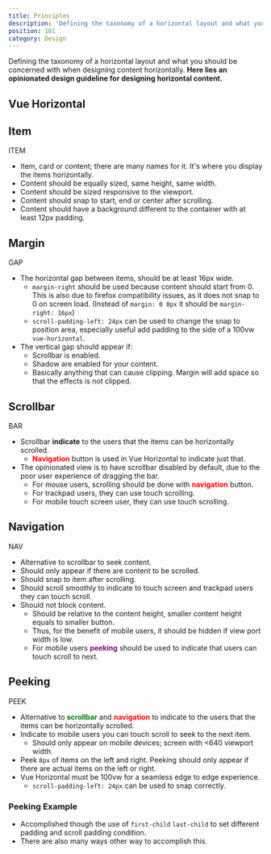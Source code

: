 ```yaml
---
title: Principles
description: 'Defining the taxonomy of a horizontal layout and what you should be concerned with.'
position: 101
category: Design
---
```


Defining the taxonomy of a horizontal layout and what you should be concerned with when designing content horizontally.
**Here lies an opinionated design guideline for designing horizontal content.**

## Vue Horizontal

<snippet-mock-browser>
<design-taxonomy></design-taxonomy>
</snippet-mock-browser>

## Item 

<design-swatch color="black">ITEM</design-swatch>

* Item, card or content; there are many names for it. It's where you display the items horizontally.
* Content should be equally sized, same height, same width.
* Content should be sized responsive to the viewport.
* Content should snap to start, end or center after scrolling.
* Content should have a background different to the container with at least 12px padding.

## Margin

<design-swatch color="orange">GAP</design-swatch>

* The horizontal gap between items, should be at least 16px wide.
  * `margin-right` should be used because content should start from 0. This is also due to firefox compatibility issues, 
    as it does not snap to 0 on screen load. (Instead of `margin: 0 8px` it should be `margin-right: 16px`)
  * `scroll-padding-left: 24px` can be used to change the snap to position area, especially useful add padding to the 
    side of a 100vw `vue-horizontal`.  
* The vertical gap should appear if:
  * Scrollbar is enabled.
  * Shadow are enabled for your content. 
  * Basically anything that can cause clipping. Margin will add space so that the effects is not clipped.

## Scrollbar

<design-swatch color="green">BAR</design-swatch>

* Scrollbar **indicate** to the users that the items can be horizontally scrolled.
  * <span style="color: red;font-weight:700;">Navigation</span> button is used in Vue Horizontal to indicate just that.
* The opinionated view is to have scrollbar disabled by default, due to the poor user experience of dragging the bar.
  * For mouse users, scrolling should be done with <span style="color: red;font-weight:700;">navigation</span> button.
  * For trackpad users, they can use touch scrolling.
  * For mobile touch screen user, they can use touch scrolling.

## Navigation

<design-swatch color="red">NAV</design-swatch>

* Alternative to scrollbar to seek content.
* Should only appear if there are content to be scrolled.
* Should snap to item after scrolling.
* Should scroll smoothly to indicate to touch screen and trackpad users they can touch scroll.
* Should not block content.
  * Should be relative to the content height, smaller content height equals to smaller button.
  * Thus, for the benefit of mobile users, it should be hidden if view port width is low.
  * For mobile users <span style="color: purple;font-weight:700;">peeking</span> should be used to indicate that users can touch scroll to next.

## Peeking

<design-swatch color="purple">PEEK</design-swatch>


* Alternative to <span style="color: green;font-weight:700;">scrollbar</span> and 
  <span style="color: red;font-weight:700;">navigation</span> to indicate to the users that the items can be 
  horizontally scrolled.
* Indicate to mobile users you can touch scroll to seek to the next item.
  * Should only appear on mobile devices; screen with <640 viewport width.
* Peek `8px` of items on the left and right. Peeking should only appear if there are actual items on the left or right.
* Vue Horizontal must be 100vw for a seamless edge to edge experience.
  * `scroll-padding-left: 24px` can be used to snap correctly. 

### Peeking Example

* Accomplished though the use of `first-child` `last-child` to set different padding and scroll padding condition.
* There are also many ways other way to accomplish this.

```vue[Peeking.vue] import=design/design-peeking.vue padding=0
```
